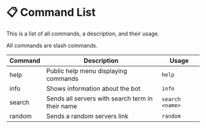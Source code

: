 # 📋 Command List
This is a list of all commands, a description, and their usage.

All commands are slash commands.

Command | Description | Usage
--- | --- | ---
help | Public help menu displaying commands | `help`
info | Shows information about the bot | `info`
search | Sends all servers with search term in their name | `search <name>`
random | Sends a random servers link | `random`
